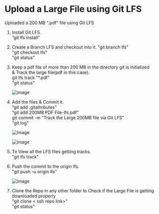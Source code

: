 # Upload a Large File using Git LFS 
Uploaded a 200 MB ".pdf" file using Git LFS
1. Install Git LFS.<br>
   “git lfs install”<br>
2. Create a Branch LFS and checkout into it.
   "git branch lfs"<br>
   "git checkout lfs"<br>
   "git status"<br>
3. Keep a pdf file of more than 200 MB in the directory git is initialized<br> & Track the large file(pdf in this case).<br>
    git lfs track "*.pdf"<br>
   "git status"<br>
   
   ![image](https://github.com/SwapnashreeTripathy/git_assignment_HeroVired/assets/139486876/e977ea87-0bc9-4f83-8247-190baa3fa5ea)
   
5. Add the files & Commit it.<br>
   “git add .gitattributes”<br>
   “git add 200MB PDF File-lfs.pdf”<br>
    git commit -m "Track the Large 200MB file via Git LFS"<br>
    "git log"<br>
   
   ![image](https://github.com/SwapnashreeTripathy/git_assignment_HeroVired/assets/139486876/57b3fa0f-5cd8-42d1-8bb1-4d8cf56e3b55)
   
   ![image](https://github.com/SwapnashreeTripathy/git_assignment_HeroVired/assets/139486876/65e7e864-b7eb-415e-ad1f-aac26c70617b)
   
7. To View all the LFS files getting tracks.<br>
   "git lfs track"<br>
8.  Push the commit to the origin lfs.<br>
   "git push -u origin lfs"<br>
   
    ![image](https://github.com/SwapnashreeTripathy/git_assignment_HeroVired/assets/139486876/0e8650d0-e250-4bc9-a32e-9a400556d867)
   
9. Clone the Repo in any other folder to Check if the Large File is getting downloaded properly<br>
   "git clone < ssh repo link>"<br>
   "git status"<br>
   


